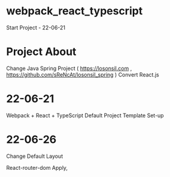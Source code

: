 # webpack_react_typescript

Start Project - 22-06-21

# Project About

Change Java Spring Project ( https://losonsil.com , https://github.com/sReNcAt/losonsil_spring ) Convert React.js

# 22-06-21
Webpack + React + TypeScript Default Project Template Set-up

# 22-06-26
Change Default Layout

React-router-dom Apply,